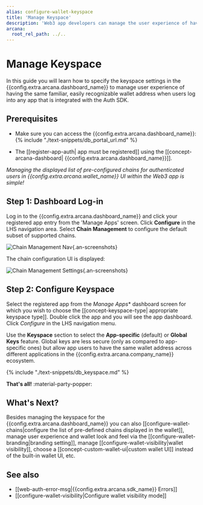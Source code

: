 ```yaml
---
alias: configure-wallet-keyspace
title: 'Manage Keyspace'
description: 'Web3 app developers can manage the user experience of having the same wallet address when they log into any app that is integrated with the Auth SDK. By default, every integrated app can allow its authenticated users to instantly access the built-in, embedded Arcana wallet from within the app context with a familiar, easily recognizable global address or an app-specific one.'
arcana:
  root_rel_path: ../..
---
```


# Manage Keyspace 

In this guide you will learn how to specify the keyspace settings in the {{config.extra.arcana.dashboard_name}} to manage user experience of having the same familiar, easily recognizable wallet address when users log into any app that is integrated with the Auth SDK.

## Prerequisites

* Make sure you can access the {{config.extra.arcana.dashboard_name}}: {% include "./text-snippets/db_portal_url.md" %}

* The [[register-app-auth| app must be registered]] using the [[concept-arcana-dashboard| {{config.extra.arcana.dashboard_name}}]].

*Managing the displayed list of pre-configured chains for authenticated users in {{config.extra.arcana.wallet_name}} UI within the Web3 app is simple!*

## Step 1: Dashboard Log-in

Log in to the {{config.extra.arcana.dashboard_name}} and click your registered app entry from the 'Manage Apps' screen. Click **Configure** in the LHS navigation area. Select **Chain Management** to configure the default subset of supported chains.

![Chain Management Nav](/img/an_db_chains_mngt_nav.png){.an-screenshots}

The chain configuration UI is displayed:

![Chain Management Settings](/img/an_db_chain_mngt_options.png){.an-screenshots}

## Step 2: Configure Keyspace

Select the registered app from the *Manage Apps** dashboard screen for which you wish to choose the [[concept-keyspace-type| appropriate keyspace type]]. Double click the app and you will see the app dashboard. Click *Configure* in the LHS navigation menu.

Use the **Keyspace** section to select the **App-specific** (default) or **Global Keys** feature. Global keys are less secure (only as compared to app-specific ones) but allow app users to have the same wallet address across different applications in the {{config.extra.arcana.company_name}} ecosystem.

{% include "./text-snippets/db_keyspace.md" %}

**That's all!** :material-party-popper:

## What's Next?

Besides managing the keyspace for the {{config.extra.arcana.dashboard_name}} you can also [[configure-wallet-chains|configure the list of pre-defined chains displayed in the wallet]], manage user experience and wallet look and feel via the [[configure-wallet-branding|branding setting]], manage [[configure-wallet-visibility|wallet visibility]], choose a [[concept-custom-wallet-ui|custom wallet UI]] instead of the built-in wallet UI, etc.

## See also

* [[web-auth-error-msg|{{config.extra.arcana.sdk_name}} Errors]]
* [[configure-wallet-visibility|Configure wallet visibility mode]]
